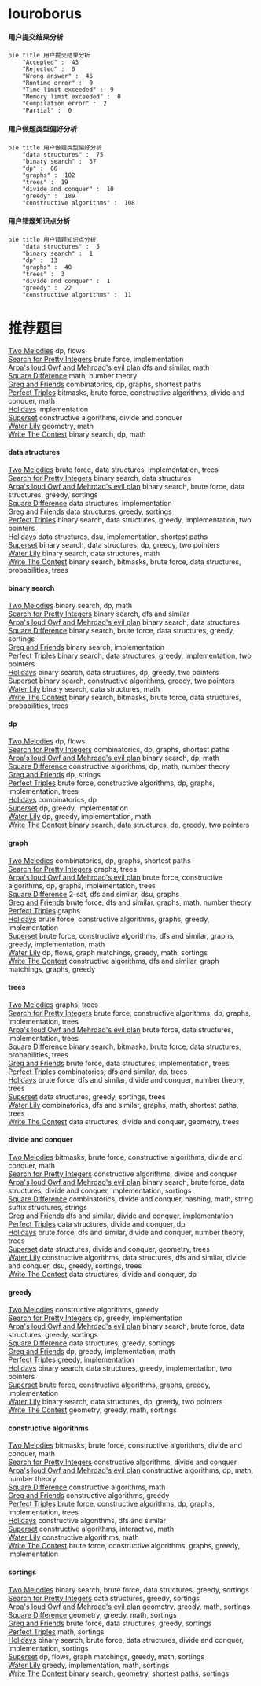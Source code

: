 # louroborus
<!-- tabs:start -->
#### **用户提交结果分析**

```mermaid
pie title 用户提交结果分析
    "Accepted" :  43
    "Rejected" :  0
    "Wrong answer" :  46
    "Runtime error" :  0
    "Time limit exceeded" :  9
    "Memory limit exceeded" :  0
    "Compilation error" :  2
    "Partial" :  0
```
#### **用户做题类型偏好分析**

```mermaid
pie title 用户做题类型偏好分析
    "data structures" :  75
    "binary search" :  37
    "dp" :  66
    "graphs" :  182
    "trees" :  19
    "divide and conquer" :  10
    "greedy" :  189
    "constructive algorithms" :  108
```
#### **用户错题知识点分析**

```mermaid
pie title 用户错题知识点分析
    "data structures" :  5
    "binary search" :  1
    "dp" :  13
    "graphs" :  40
    "trees" :  3
    "divide and conquer" :  1
    "greedy" :  22
    "constructive algorithms" :  11
```
<!-- tabs:end -->
# 推荐题目
[Two Melodies](http://codeforces.com/problemset/problem/813/D)		dp,
                        flows		  
[Search for Pretty Integers](https://codeforces.com/contest/872/problem/A)		brute force,
                        implementation		  
[Arpa's loud Owf and Mehrdad's evil plan](http://codeforces.com/problemset/problem/741/A)		dfs and similar,
                        math		  
[Square Difference](http://codeforces.com/problemset/problem/1033/B)		math,
                        number theory		  
[Greg and Friends](http://codeforces.com/problemset/problem/295/C)		combinatorics,
                        dp,
                        graphs,
                        shortest paths		  
[Perfect Triples](https://codeforces.com/contest/1339/problem/E)		bitmasks,
                        brute force,
                        constructive algorithms,
                        divide and conquer,
                        math		  
[Holidays](http://codeforces.com/problemset/problem/44/C)		implementation		  
[Superset](http://codeforces.com/problemset/problem/97/B)		constructive algorithms,
                        divide and conquer		  
[Water Lily](http://codeforces.com/problemset/problem/1199/B)		geometry,
                        math		  
[Write The Contest](http://codeforces.com/problemset/problem/1056/F)		binary search,
                        dp,
                        math		  
<!-- tabs:start -->
#### **data structures**
[Two Melodies](https://codeforces.com/contest/697/problem/C)		brute force,
                        data structures,
                        implementation,
                        trees		  
[Search for Pretty Integers](http://codeforces.com/problemset/problem/367/B)		binary search,
                        data structures		  
[Arpa's loud Owf and Mehrdad's evil plan](http://codeforces.com/problemset/problem/913/D)		binary search,
                        brute force,
                        data structures,
                        greedy,
                        sortings		  
[Square Difference](http://codeforces.com/problemset/problem/1213/B)		data structures,
                        implementation		  
[Greg and Friends](http://codeforces.com/problemset/problem/1374/E1)		data structures,
                        greedy,
                        sortings		  
[Perfect Triples](http://codeforces.com/problemset/problem/1450/D)		binary search,
                        data structures,
                        greedy,
                        implementation,
                        two pointers		  
[Holidays](https://codeforces.com/contest/1484/problem/D)		data structures,
                        dsu,
                        implementation,
                        shortest paths		  
[Superset](http://codeforces.com/problemset/problem/1492/C)		binary search,
                        data structures,
                        dp,
                        greedy,
                        two pointers		  
[Water Lily](http://codeforces.com/problemset/problem/1490/G)		binary search,
                        data structures,
                        math		  
[Write The Contest](http://codeforces.com/problemset/problem/1479/D)		binary search,
                        bitmasks,
                        brute force,
                        data structures,
                        probabilities,
                        trees		  
#### **binary search**
[Two Melodies](http://codeforces.com/problemset/problem/1056/F)		binary search,
                        dp,
                        math		  
[Search for Pretty Integers](https://codeforces.com/contest/897/problem/C)		binary search,
                        dfs and similar		  
[Arpa's loud Owf and Mehrdad's evil plan](http://codeforces.com/problemset/problem/367/B)		binary search,
                        data structures		  
[Square Difference](http://codeforces.com/problemset/problem/913/D)		binary search,
                        brute force,
                        data structures,
                        greedy,
                        sortings		  
[Greg and Friends](http://codeforces.com/problemset/problem/84/C)		binary search,
                        implementation		  
[Perfect Triples](http://codeforces.com/problemset/problem/1450/D)		binary search,
                        data structures,
                        greedy,
                        implementation,
                        two pointers		  
[Holidays](http://codeforces.com/problemset/problem/1492/C)		binary search,
                        data structures,
                        dp,
                        greedy,
                        two pointers		  
[Superset](http://codeforces.com/problemset/problem/1463/D)		binary search,
                        constructive algorithms,
                        greedy,
                        two pointers		  
[Water Lily](http://codeforces.com/problemset/problem/1490/G)		binary search,
                        data structures,
                        math		  
[Write The Contest](http://codeforces.com/problemset/problem/1479/D)		binary search,
                        bitmasks,
                        brute force,
                        data structures,
                        probabilities,
                        trees		  
#### **dp**
[Two Melodies](http://codeforces.com/problemset/problem/813/D)		dp,
                        flows		  
[Search for Pretty Integers](http://codeforces.com/problemset/problem/295/C)		combinatorics,
                        dp,
                        graphs,
                        shortest paths		  
[Arpa's loud Owf and Mehrdad's evil plan](http://codeforces.com/problemset/problem/1056/F)		binary search,
                        dp,
                        math		  
[Square Difference](http://codeforces.com/problemset/problem/546/D)		constructive algorithms,
                        dp,
                        math,
                        number theory		  
[Greg and Friends](http://codeforces.com/problemset/problem/1163/D)		dp,
                        strings		  
[Perfect Triples](http://codeforces.com/problemset/problem/1244/D)		brute force,
                        constructive algorithms,
                        dp,
                        graphs,
                        implementation,
                        trees		  
[Holidays](http://codeforces.com/problemset/problem/1185/G2)		combinatorics,
                        dp		  
[Superset](http://codeforces.com/problemset/problem/797/B)		dp,
                        greedy,
                        implementation		  
[Water Lily](http://codeforces.com/problemset/problem/917/A)		dp,
                        greedy,
                        implementation,
                        math		  
[Write The Contest](http://codeforces.com/problemset/problem/1492/C)		binary search,
                        data structures,
                        dp,
                        greedy,
                        two pointers		  
#### **graph**
[Two Melodies](http://codeforces.com/problemset/problem/295/C)		combinatorics,
                        dp,
                        graphs,
                        shortest paths		  
[Search for Pretty Integers](http://codeforces.com/problemset/problem/1184/E1)		graphs,
                        trees		  
[Arpa's loud Owf and Mehrdad's evil plan](http://codeforces.com/problemset/problem/1244/D)		brute force,
                        constructive algorithms,
                        dp,
                        graphs,
                        implementation,
                        trees		  
[Square Difference](http://codeforces.com/problemset/problem/27/D)		2-sat,
                        dfs and similar,
                        dsu,
                        graphs		  
[Greg and Friends](http://codeforces.com/problemset/problem/1327/D)		brute force,
                        dfs and similar,
                        graphs,
                        math,
                        number theory		  
[Perfect Triples](http://codeforces.com/problemset/problem/235/D)		graphs		  
[Holidays](http://codeforces.com/problemset/problem/1481/D)		brute force,
                        constructive algorithms,
                        graphs,
                        greedy,
                        implementation		  
[Superset](http://codeforces.com/problemset/problem/1487/C)		brute force,
                        constructive algorithms,
                        dfs and similar,
                        graphs,
                        greedy,
                        implementation,
                        math		  
[Water Lily](http://codeforces.com/problemset/problem/1437/C)		dp,
                        flows,
                        graph matchings,
                        greedy,
                        math,
                        sortings		  
[Write The Contest](http://codeforces.com/problemset/problem/1470/D)		constructive algorithms,
                        dfs and similar,
                        graph matchings,
                        graphs,
                        greedy		  
#### **trees**
[Two Melodies](http://codeforces.com/problemset/problem/1184/E1)		graphs,
                        trees		  
[Search for Pretty Integers](http://codeforces.com/problemset/problem/1244/D)		brute force,
                        constructive algorithms,
                        dp,
                        graphs,
                        implementation,
                        trees		  
[Arpa's loud Owf and Mehrdad's evil plan](https://codeforces.com/contest/697/problem/C)		brute force,
                        data structures,
                        implementation,
                        trees		  
[Square Difference](http://codeforces.com/problemset/problem/1479/D)		binary search,
                        bitmasks,
                        brute force,
                        data structures,
                        probabilities,
                        trees		  
[Greg and Friends](http://codeforces.com/problemset/problem/1511/C)		brute force,
                        data structures,
                        implementation,
                        trees		  
[Perfect Triples](http://codeforces.com/problemset/problem/1499/F)		combinatorics,
                        dfs and similar,
                        dp,
                        trees		  
[Holidays](http://codeforces.com/problemset/problem/1491/E)		brute force,
                        dfs and similar,
                        divide and conquer,
                        number theory,
                        trees		  
[Superset](http://codeforces.com/problemset/problem/1466/D)		data structures,
                        greedy,
                        sortings,
                        trees		  
[Water Lily](http://codeforces.com/problemset/problem/1495/D)		combinatorics,
                        dfs and similar,
                        graphs,
                        math,
                        shortest paths,
                        trees		  
[Write The Contest](http://codeforces.com/problemset/problem/1303/G)		data structures,
                        divide and conquer,
                        geometry,
                        trees		  
#### **divide and conquer**
[Two Melodies](https://codeforces.com/contest/1339/problem/E)		bitmasks,
                        brute force,
                        constructive algorithms,
                        divide and conquer,
                        math		  
[Search for Pretty Integers](http://codeforces.com/problemset/problem/97/B)		constructive algorithms,
                        divide and conquer		  
[Arpa's loud Owf and Mehrdad's evil plan](http://codeforces.com/problemset/problem/1461/D)		binary search,
                        brute force,
                        data structures,
                        divide and conquer,
                        implementation,
                        sortings		  
[Square Difference](http://codeforces.com/problemset/problem/1466/G)		combinatorics,
                        divide and conquer,
                        hashing,
                        math,
                        string suffix structures,
                        strings		  
[Greg and Friends](http://codeforces.com/problemset/problem/1490/D)		dfs and similar,
                        divide and conquer,
                        implementation		  
[Perfect Triples](https://codeforces.com/contest/1483/problem/C)		data structures,
                        divide and conquer,
                        dp		  
[Holidays](http://codeforces.com/problemset/problem/1491/E)		brute force,
                        dfs and similar,
                        divide and conquer,
                        number theory,
                        trees		  
[Superset](http://codeforces.com/problemset/problem/1303/G)		data structures,
                        divide and conquer,
                        geometry,
                        trees		  
[Water Lily](http://codeforces.com/problemset/problem/1494/D)		constructive algorithms,
                        data structures,
                        dfs and similar,
                        divide and conquer,
                        dsu,
                        greedy,
                        sortings,
                        trees		  
[Write The Contest](http://codeforces.com/problemset/problem/1482/E)		data structures,
                        divide and conquer,
                        dp		  
#### **greedy**
[Two Melodies](https://codeforces.com/contest/606/problem/C)		constructive algorithms,
                        greedy		  
[Search for Pretty Integers](http://codeforces.com/problemset/problem/797/B)		dp,
                        greedy,
                        implementation		  
[Arpa's loud Owf and Mehrdad's evil plan](http://codeforces.com/problemset/problem/913/D)		binary search,
                        brute force,
                        data structures,
                        greedy,
                        sortings		  
[Square Difference](http://codeforces.com/problemset/problem/1374/E1)		data structures,
                        greedy,
                        sortings		  
[Greg and Friends](http://codeforces.com/problemset/problem/917/A)		dp,
                        greedy,
                        implementation,
                        math		  
[Perfect Triples](http://codeforces.com/problemset/problem/902/A)		greedy,
                        implementation		  
[Holidays](http://codeforces.com/problemset/problem/1450/D)		binary search,
                        data structures,
                        greedy,
                        implementation,
                        two pointers		  
[Superset](http://codeforces.com/problemset/problem/1481/D)		brute force,
                        constructive algorithms,
                        graphs,
                        greedy,
                        implementation		  
[Water Lily](http://codeforces.com/problemset/problem/1492/C)		binary search,
                        data structures,
                        dp,
                        greedy,
                        two pointers		  
[Write The Contest](https://codeforces.com/contest/1496/problem/C)		geometry,
                        greedy,
                        math,
                        sortings		  
#### **constructive algorithms**
[Two Melodies](https://codeforces.com/contest/1339/problem/E)		bitmasks,
                        brute force,
                        constructive algorithms,
                        divide and conquer,
                        math		  
[Search for Pretty Integers](http://codeforces.com/problemset/problem/97/B)		constructive algorithms,
                        divide and conquer		  
[Arpa's loud Owf and Mehrdad's evil plan](http://codeforces.com/problemset/problem/546/D)		constructive algorithms,
                        dp,
                        math,
                        number theory		  
[Square Difference](http://codeforces.com/problemset/problem/748/C)		constructive algorithms,
                        math		  
[Greg and Friends](https://codeforces.com/contest/606/problem/C)		constructive algorithms,
                        greedy		  
[Perfect Triples](http://codeforces.com/problemset/problem/1244/D)		brute force,
                        constructive algorithms,
                        dp,
                        graphs,
                        implementation,
                        trees		  
[Holidays](http://codeforces.com/problemset/problem/1446/E)		constructive algorithms,
                        dfs and similar		  
[Superset](http://codeforces.com/problemset/problem/727/C)		constructive algorithms,
                        interactive,
                        math		  
[Water Lily](http://codeforces.com/problemset/problem/1372/C)		constructive algorithms,
                        math		  
[Write The Contest](http://codeforces.com/problemset/problem/1481/D)		brute force,
                        constructive algorithms,
                        graphs,
                        greedy,
                        implementation		  
#### **sortings**
[Two Melodies](http://codeforces.com/problemset/problem/913/D)		binary search,
                        brute force,
                        data structures,
                        greedy,
                        sortings		  
[Search for Pretty Integers](http://codeforces.com/problemset/problem/1374/E1)		data structures,
                        greedy,
                        sortings		  
[Arpa's loud Owf and Mehrdad's evil plan](https://codeforces.com/contest/1496/problem/C)		geometry,
                        greedy,
                        math,
                        sortings		  
[Square Difference](http://codeforces.com/problemset/problem/1495/A)		geometry,
                        greedy,
                        math,
                        sortings		  
[Greg and Friends](http://codeforces.com/problemset/problem/1497/A)		brute force,
                        data structures,
                        greedy,
                        sortings		  
[Perfect Triples](http://codeforces.com/problemset/problem/1427/A)		math,
                        sortings		  
[Holidays](http://codeforces.com/problemset/problem/1461/D)		binary search,
                        brute force,
                        data structures,
                        divide and conquer,
                        implementation,
                        sortings		  
[Superset](http://codeforces.com/problemset/problem/1437/C)		dp,
                        flows,
                        graph matchings,
                        greedy,
                        math,
                        sortings		  
[Water Lily](http://codeforces.com/problemset/problem/1473/A)		greedy,
                        implementation,
                        math,
                        sortings		  
[Write The Contest](http://codeforces.com/problemset/problem/1486/B)		binary search,
                        geometry,
                        shortest paths,
                        sortings		  
<!-- tabs:end -->
